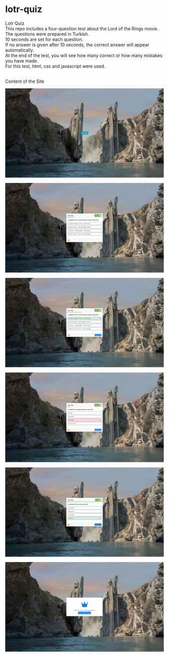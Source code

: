 # lotr-quiz
Lotr Quiz<br>
This repo includes a four-question test about the Lord of the Rings movie.<br>
The questions were prepared in Turkish.<br>
10 seconds are set for each question.<br>
If no answer is given after 10 seconds, the correct answer will appear automatically.<br>
At the end of the test, you will see how many correct or how many mistakes you have made.<br>
For this test, html, css and javascript were used.<br><br>

Content of the Site <br>

![alt text](https://github.com/ahmetmetinarslan/lotr-quiz/blob/main/Lotr%20Quiz%20Site/Website%20View/s1.png?raw=true) <br>

![alt text](https://github.com/ahmetmetinarslan/lotr-quiz/blob/main/Lotr%20Quiz%20Site/Website%20View/s2.png?raw=true) <br>

![alt text](https://github.com/ahmetmetinarslan/lotr-quiz/blob/main/Lotr%20Quiz%20Site/Website%20View/s3.png?raw=true) <br>

![alt text](https://github.com/ahmetmetinarslan/lotr-quiz/blob/main/Lotr%20Quiz%20Site/Website%20View/s4.png?raw=true) <br>

![alt text](https://github.com/ahmetmetinarslan/lotr-quiz/blob/main/Lotr%20Quiz%20Site/Website%20View/s5.png?raw=true) <br>

![alt text](https://github.com/ahmetmetinarslan/lotr-quiz/blob/main/Lotr%20Quiz%20Site/Website%20View/s6.png?raw=true) <br>



